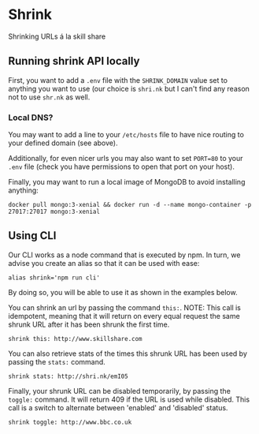 # Shrink

Shrinking URLs á la skill share

## Running shrink API locally

First, you want to add a `.env` file with the `SHRINK_DOMAIN` value set to anything you want to use (our choice is `shri.nk` but I can't find any reason not to use `shr.nk` as well.

### Local DNS?

You may want to add a line to your `/etc/hosts` file to have nice routing to your defined domain (see above).

Additionally, for even nicer urls you may also want to set `PORT=80` to your `.env` file (check you have permissions to open that port on your host).

Finally, you may want to run a local image of MongoDB to avoid installing anything:

`docker pull mongo:3-xenial && docker run -d --name mongo-container -p 27017:27017 mongo:3-xenial`

## Using CLI 

Our CLI works as a node command that is executed by npm. In turn, we advise you create an alias so that it can be used with ease:

`alias shrink='npm run cli'`

By doing so, you will be able to use it as shown in the examples below.

You can shrink an url by passing the command `this:`. NOTE: This call is idempotent, meaning that it will return on every equal request the same shrunk URL after it has been shrunk the first time.

`shrink this: http://www.skillshare.com`

You can also retrieve stats of the times this shrunk URL has been used by passing the `stats:` command.

`shrink stats: http://shri.nk/emI05`

Finally, your shrunk URL can be disabled temporarily, by passing the `toggle:` command. It will return 409 if the URL is used while disabled. This call is a switch to alternate between 'enabled' and 'disabled' status.

`shrink toggle: http://www.bbc.co.uk`
